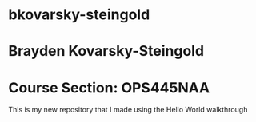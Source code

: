# bkovarsky-steingold
# Brayden Kovarsky-Steingold
# Course Section: OPS445NAA
This is my new repository that I made using the Hello World walkthrough
